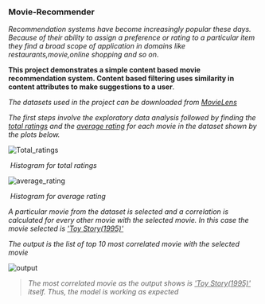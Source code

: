 ### Movie-Recommender

*Recommendation systems have become increasingly popular these days. Because of their ability to assign a preference or rating to a particular item they find a broad scope of application in domains like restaurants,movie,online shopping and so on*.

**This project demonstrates a simple content based movie recommendation system. Content based filtering uses similarity in content attributes to make suggestions to a user**. 

*The datasets used in the project can be downloaded from [MovieLens](https://grouplens.org/datasets/movielens/)*

*The first steps involve the exploratory data analysis followed by finding the <u>total ratings</u> and the <u>average rating</u> for each movie in the dataset shown by the plots below.*

![Total_ratings](E:\My_projects\Movie-Recommender\No._of_ratings.png)

​                                                                *Histogram for total ratings*

![average_rating](E:\My_projects\Movie-Recommender\average_rating.png)

​                                                            *Histogram for average rating*

*A particular movie from the dataset is selected and a correlation is calculated for every other movie with the selected movie. In this case the movie selected is <u>'Toy Story(1995)'</u>*

*The output is the list of top 10 most correlated movie with the selected movie*

![output](E:\My_projects\Movie-Recommender\Output.PNG)

> *The most correlated movie as the output shows is <u>'Toy Story(1995)'</u> itself. Thus, the model is working as expected*